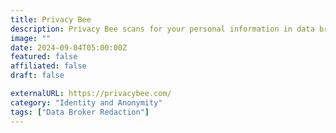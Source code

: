 ```yaml
---
title: Privacy Bee
description: Privacy Bee scans for your personal information in data breaches and leaks, and helps you remove it from 440+ sites.
image: ""
date: 2024-09-04T05:00:00Z
featured: false
affiliated: false
draft: false

externalURL: https://privacybee.com/
category: "Identity and Anonymity"
tags: ["Data Broker Redaction"]
---
```

